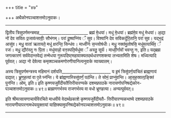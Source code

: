 +++
title = "४७"

+++
अथैकोनपञ्चाशत्तमोऽनुवाकः।
________________________
द्वितीय त्रिसुपर्णमन्त्रमाह________________________
ब्रह्म॑ मे॒धया॑। मधु॑ मे॒धया॑। ब्रह्म॑मे॒व मधु॑ मेधया॑।
अ॒द्या नो॑ देव सवितः प्र॒जाव॑त्सावीः॒ सौभ॑गम्। परा॑
दु॒ष्ष्वप्नि॑य ँ सुव। विश्वा॑नि देव सविकर्दुरि॒तानि॒ परा॑
सुव। यद्भ॒द्रं आसु॑व। मधु॒ वाता॑ ऋतायते॒ मधु॑
क्षरन्ति॒ सिन्ध॑वः। माध्वी॑र्नः स॒न्त्वोष॑धीः। मधु॒
नक्त॑मु॒तोषसि॒ मधु॑म॒त्पार्थि॑व॒ ँ रजः॑। मधु॒ द्यौर॑स्तु
नः पि॒ता। मधु॑मान्नो॒ वन॒स्पति॒र्मधु॑मा ँ अस्तु॒
सूर्यः॑। माध्वी॒र्गावो॑ भवन्तु नः, इति॥
यद्ब्रह्म जगत्कारणं सर्ववेदान्तवेद्यं तन्मेधया गुरूपदिष्टमहावाक्यतदर्थधारणशक्त्या लभ्यतामिति शेषः। मध्वित्यादि पूर्ववत्। अद्या नो देवेत्या कमृक्पञ्चकमणोरणीयानित्यनुवाके व्याख्यातम्।

अस्य त्रिसुपर्णमन्त्रस्य महिमानं दर्शयति________________________
य इ॒मं त्रिसु॑पर्ण॒या॑चितं ब्राह्म॒णाय॑ दद्यात्। भ्रू॒ण॒ह॒त्यां
वा ए॒ते घ्न॑न्ति। ये ब्रा॑ह्म॒णास्त्रिसु॑पर्णं॒ पठ॑न्ति। ते सोमं॒
प्राप्नु॑वन्ति। आ॒स॒ह॒स्रात्प॒ङ्क्तिं पुन॑न्ति। ओम्, इति॥
इति कृष्णयजुर्वेदीयतैत्तिरीयारण्यके दशमप्रपाठके नारायणोपनिषद्येकोन-
पञ्चाशत्तमोऽनुवाकः॥ ४९॥
ब्राह्मणगर्भस्य राजगर्भस्य वा वधो भ्रूणहत्या। अन्यत्पूर्ववत्॥

इति श्रीमत्सायणाचार्यविरचिते माधवीये वेदार्थप्रकाशे कृष्णयजुर्वेदीयतै-
त्तिरीयारण्यकभाष्ये दशमप्रपाठके नारायणीयापरनामधेययुक्तायां
याज्ञिक्यामुपनिषद्येकोनपञ्चाशत्तमोऽनुवाकः॥ ४९॥
________________________
